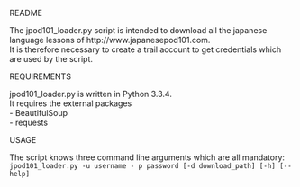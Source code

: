 README

<div>
The jpod101_loader.py script is intended to download all the japanese language lessons of http://www.japanesepod101.com.<br />
It is therefore necessary to create a trail account to get credentials which are used by the script.
</div>

REQUIREMENTS
<div>
jpod101_loader.py is written in Python 3.3.4.<br />
It requires the external packages	<br />
	- BeautifulSoup<br />
	- requests<br />
</div>

USAGE

<div>
The script knows three command line arguments which are all mandatory:<br />
	<code>jpod101_loader.py -u username - p password [-d download_path] [-h] [--help]</code>
</div>

